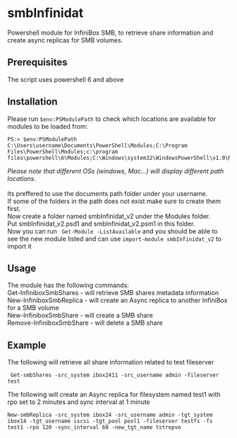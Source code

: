 # smbInfinidat
Powershell module for InfiniBox SMB, to retrieve share information and create async replicas for SMB volumes.

## Prerequisites
The script uses powershell 6 and above

## Installation
Please run `$env:PSModulePath` to check which locations are available for modules to be loaded from:
```
PS:> $env:PSModulePath
C:\Users\username\Documents\PowerShell\Modules;C:\Program Files\PowerShell\Modules;c:\program files\powershell\6\Modules;C:\Windows\system32\WindowsPowerShell\v1.0\Modules

```
*Please note that different OSs (windows, Mac...) will display different path locations.*  
\
Its preffered to use the documents path folder under your username. \
If some of the folders in the path does not exist make sure to create them first. \
Now create a folder named smbInfinidat_v2 under the Modules folder. \
Put smbInfinidat_v2.psd1 and smbInfinidat_v2.psm1 in this folder. \
Now you can run ```  Get-Module -ListAvailable ``` and you should be able to see the new module listed and can use `import-module smbInfinidat_v2` to import it 

## Usage
The module has the following commands: \
Get-InfiniboxSmbShares - will retrieve SMB shares metadata information \
New-InfiniboxSmbReplica - will create an Async replica to another InfiniBox for a SMB volume \
New-InfiniboxSmbShare - will create a SMB share \
Remove-InfiniboxSmbShare - will delete a SMB share 

## Example 
The following will retrieve all share information related to test fileserver 
```
 Get-smbShares -src_system ibox2411 -src_username admin -fileserver test
  ```

The following will create an Async replica for filesystem named test1 with rpo set to 2 minutes and sync interval at 1 minute 
```
New-smbReplica -src_system ibox24 -src_username admin -tgt_system ibox14 -tgt_username iscsi -tgt_pool pool1 -fileserver testfs -fs test1 -rpo 120 -sync_interval 60 -new_tgt_name tstrepvo
```
